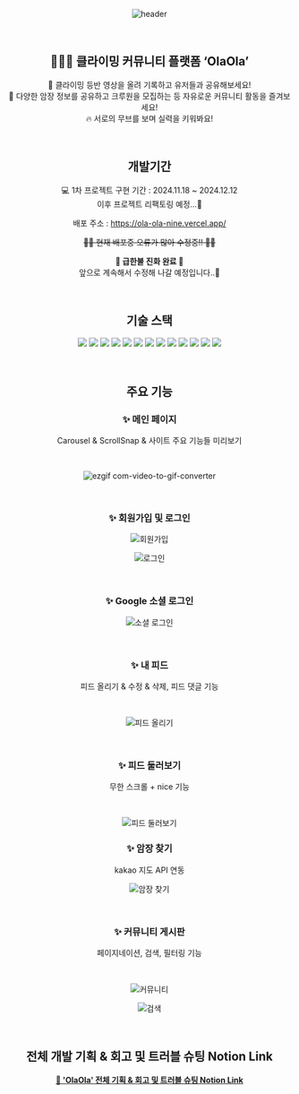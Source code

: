<div align=center>

![header](https://capsule-render.vercel.app/api?type=wave&color=A5E1FF&height=300&section=header&text=Ola%20Ola&fontSize=90)

<br>

## 🧗🏻‍♀️ 클라이밍 커뮤니티 플랫폼 ‘OlaOla’

📸 클라이밍 등반 영상을 올려 기록하고 유저들과 공유해보세요!
<br>
🥳 다양한 암장 정보를 공유하고 크루원을 모집하는 등 자유로운 커뮤니티 활동을 즐겨보세요!
<br>
🔥 서로의 무브를 보며 실력을 키워봐요!

<br>

## 개발기간

💻 1차 프로젝트 구현 기간 : 2024.11.18 ~ 2024.12.12
<br>
이후 프로젝트 리팩토링 예정...🐜

배포 주소 : https://ola-ola-nine.vercel.app/

~~👷🏻 현재 배포중 오류가 많아 수정중!! 👷🏻~~

**🚒 급한불 진화 완료 🚒**
<br>
앞으로 계속해서 수정해 나갈 예정입니다..💭

<br>

## 기술 스택

<img src="https://img.shields.io/badge/React-61DAFB?style=for-the-badge&logo=React&logoColor=white"> <img src="https://img.shields.io/badge/React--Router-CA4245?style=for-the-badge&logo=React-Router&logoColor=white"> <img src="https://img.shields.io/badge/Recoil-3578E5?style=for-the-badge&logo=Recoil&logoColor=white"> <img src="https://img.shields.io/badge/Vite-646CFF?style=for-the-badge&logo=Vite&logoColor=white"> <img src="https://img.shields.io/badge/ESLint-4B32C3?style=for-the-badge&logo=eslint&logoColor=white"> <img src="https://img.shields.io/badge/TypeScript-3178C6?style=for-the-badge&logo=TypeScript&logoColor=white"> <img src="https://img.shields.io/badge/Firebase-DD2C00?style=for-the-badge&logo=Firebase&logoColor=white"> <img src="https://img.shields.io/badge/Styled--Components-DB7093?style=for-the-badge&logo=Styled-Components&logoColor=white"> <img src="https://img.shields.io/badge/TailWind-06B6D4?style=for-the-badge&logo=tailwindcss&logoColor=white"> <img src="https://img.shields.io/badge/Figma-F24E1E?style=for-the-badge&logo=figma&logoColor=white"> <img src="https://img.shields.io/badge/React Quill-9e9e9e?style=for-the-badge&logo=reactquill&logoColor=white"> <img src="https://img.shields.io/badge/UUID-00AA45?style=for-the-badge&logo=reactquill&logoColor=white"> <img src="https://img.shields.io/badge/Vercel-000000?style=for-the-badge&logo=Vercel&logoColor=white">

<br>

## 주요 기능

### ✨ 메인 페이지

Carousel & ScrollSnap & 사이트 주요 기능들 미리보기

<br>

![ezgif com-video-to-gif-converter](https://github.com/user-attachments/assets/538d6fdf-edee-482c-bb52-c52cacd479f8)

<br>

### ✨ 회원가입 및 로그인

![회원가입](https://github.com/user-attachments/assets/b4d4da54-9fbc-46f7-bf82-6995ec7481cb)

![로그인](https://github.com/user-attachments/assets/a7d496ec-7f21-4802-9952-1e61dd69c42b)

<br>

### ✨ Google 소셜 로그인

![소셜 로그인](https://github.com/user-attachments/assets/bfc9de41-fec0-4868-9235-58900f8dd2f9)

<br>

### ✨ 내 피드

피드 올리기 & 수정 & 삭제, 피드 댓글 기능

<br>

![피드 올리기](https://github.com/user-attachments/assets/b54ff01a-dcdb-47c1-be75-544b277af220)

<br>

### ✨ 피드 둘러보기

무한 스크롤 + nice 기능

<br>

![피드 둘러보기](https://github.com/user-attachments/assets/a26ef0c0-50db-44f7-a4bf-e5d856283dfd)

### ✨ 암장 찾기

kakao 지도 API 연동

![암장 찾기](https://github.com/user-attachments/assets/6cdb7a28-4ca1-409c-a22c-212c1519c807)

<br>

### ✨ 커뮤니티 게시판

페이지네이션, 검색, 필터링 기능

<br>

![커뮤니티](https://github.com/user-attachments/assets/44cca265-27c9-42d3-a9c6-a01338ad2a1b)

![검색](https://github.com/user-attachments/assets/59ac61b6-1b42-4f2f-aa94-68900c3b512e)

<br>

## 전체 개발 기획 & 회고 및 트러블 슈팅 Notion Link

<a href="https://www.notion.so/OlaOla-13b9b3c1166f8066a841e1fb5dbb4ead)"> **📝 'OlaOla' 전체 기획 & 회고 및 트러블 슈팅 Notion Link** </a>

</div>
